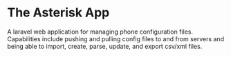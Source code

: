 # The Asterisk App
A laravel web application for managing phone configuration files. Capabilities include pushing and pulling config files to and from servers and being able to import, create, parse, update, and export csv/xml files. 
